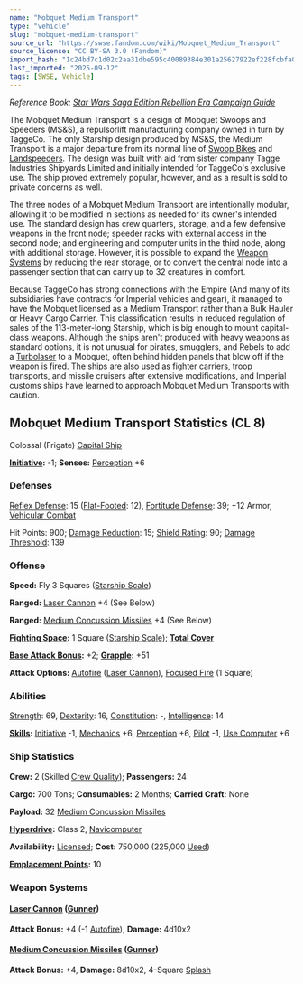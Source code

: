```yaml
---
name: "Mobquet Medium Transport"
type: "vehicle"
slug: "mobquet-medium-transport"
source_url: "https://swse.fandom.com/wiki/Mobquet_Medium_Transport"
source_license: "CC BY-SA 3.0 (Fandom)"
import_hash: "1c24bd7c1d02c2aa31dbe595c40089384e301a25627922ef228fcbfa086df042"
last_imported: "2025-09-12"
tags: [SWSE, Vehicle]
---
```

*Reference Book: [Star Wars Saga Edition Rebellion Era Campaign Guide](https://swse.fandom.com/wiki/Star_Wars_Saga_Edition_Rebellion_Era_Campaign_Guide)*

The Mobquet Medium Transport is a design of Mobquet Swoops and Speeders (MS&S), a repulsorlift manufacturing company owned in turn by TaggeCo. The only Starship design produced by MS&S, the Medium Transport is a major departure from its normal line of [Swoop Bikes](https://swse.fandom.com/wiki/Swoop_Bikes) and [Landspeeders](https://swse.fandom.com/wiki/Landspeeders). The design was built with aid from sister company Tagge Industries Shipyards Limited and initially intended for TaggeCo's exclusive use. The ship proved extremely popular, however, and as a result is sold to private concerns as well.

The three nodes of a Mobquet Medium Transport are intentionally modular, allowing it to be modified in sections as needed for its owner's intended use. The standard design has crew quarters, storage, and a few defensive weapons in the front node; speeder racks with external access in the second node; and engineering and computer units in the third node, along with additional storage. However, it is possible to expand the [Weapon Systems](https://swse.fandom.com/wiki/Weapon_Systems) by reducing the rear storage, or to convert the central node into a passenger section that can carry up to 32 creatures in comfort.

Because TaggeCo has strong connections with the Empire (And many of its subsidiaries have contracts for Imperial vehicles and gear), it managed to have the Mobquet licensed as a Medium Transport rather than a Bulk Hauler or Heavy Cargo Carrier. This classification results in reduced regulation of sales of the 113-meter-long Starship, which is big enough to mount capital-class weapons. Although the ships aren't produced with heavy weapons as standard options, it is not unusual for pirates, smugglers, and Rebels to add a [Turbolaser](https://swse.fandom.com/wiki/Turbolaser) to a Mobquet, often behind hidden panels that blow off if the weapon is fired. The ships are also used as fighter carriers, troop transports, and missile cruisers after extensive modifications, and Imperial customs ships have learned to approach Mobquet Medium Transports with caution.

## Mobquet Medium Transport Statistics (CL 8)
Colossal (Frigate) [Capital Ship](https://swse.fandom.com/wiki/Capital_Ship)

**[Initiative](https://swse.fandom.com/wiki/Initiative):** -1; **Senses:** [Perception](https://swse.fandom.com/wiki/Perception) +6
### Defenses
[Reflex Defense](https://swse.fandom.com/wiki/Reflex_Defense_(Vehicles)): 15 ([Flat-Footed](https://swse.fandom.com/wiki/Flat-Footed): 12), [Fortitude Defense](https://swse.fandom.com/wiki/Fortitude_Defense_(Vehicles)): 39; +12 Armor, [Vehicular Combat](https://swse.fandom.com/wiki/Vehicular_Combat)

Hit Points: 900; [Damage Reduction](https://swse.fandom.com/wiki/Damage_Reduction): 15; [Shield Rating](https://swse.fandom.com/wiki/Shield_Rating): 90; [Damage Threshold](https://swse.fandom.com/wiki/Damage_Threshold_(Vehicles)): 139
### Offense
**Speed:** Fly 3 Squares ([Starship Scale](https://swse.fandom.com/wiki/Starship_Scale))

**Ranged:** [Laser Cannon](https://swse.fandom.com/wiki/Laser_Cannon) +4 (See Below)

**Ranged:** [Medium Concussion Missiles](https://swse.fandom.com/wiki/Medium_Concussion_Missiles) +4 (See Below)

**[Fighting Space](https://swse.fandom.com/wiki/Fighting_Space):** 1 Square ([Starship Scale](https://swse.fandom.com/wiki/Starship_Scale)); **[Total Cover](https://swse.fandom.com/wiki/Total_Cover)**

**[Base Attack Bonus](https://swse.fandom.com/wiki/Base_Attack_Bonus):** +2; **[Grapple](https://swse.fandom.com/wiki/Grapple):** +51

**Attack Options:** [Autofire](https://swse.fandom.com/wiki/Autofire_(Vehicle_Combat)) ([Laser Cannon](https://swse.fandom.com/wiki/Laser_Cannon)), [Focused Fire](https://swse.fandom.com/wiki/Focused_Fire) (1 Square)
### Abilities
[Strength](https://swse.fandom.com/wiki/Strength): 69, [Dexterity](https://swse.fandom.com/wiki/Dexterity): 16, [Constitution](https://swse.fandom.com/wiki/Constitution): -, [Intelligence](https://swse.fandom.com/wiki/Intelligence): 14

**[Skills](https://swse.fandom.com/wiki/Skills):** [Initiative](https://swse.fandom.com/wiki/Initiative) -1, [Mechanics](https://swse.fandom.com/wiki/Mechanics) +6, [Perception](https://swse.fandom.com/wiki/Perception) +6, [Pilot](https://swse.fandom.com/wiki/Pilot) -1, [Use Computer](https://swse.fandom.com/wiki/Use_Computer) +6
### Ship Statistics
**Crew:** 2 (Skilled [Crew Quality](https://swse.fandom.com/wiki/Crew_Quality)); **Passengers:** 24

**Cargo:** 700 Tons; **Consumables:** 2 Months; **Carried Craft:** None

**Payload:** 32 [Medium Concussion Missiles](https://swse.fandom.com/wiki/Medium_Concussion_Missiles)

**[Hyperdrive](https://swse.fandom.com/wiki/Hyperdrive):** Class 2, [Navicomputer](https://swse.fandom.com/wiki/Navicomputer)

**Availability:** [Licensed](https://swse.fandom.com/wiki/Licensed); **Cost:** 750,000 (225,000 [Used](https://swse.fandom.com/wiki/Used))

**[Emplacement Points](https://swse.fandom.com/wiki/Emplacement_Points):** 10
### Weapon Systems
#### **[Laser Cannon](https://swse.fandom.com/wiki/Laser_Cannon) ([Gunner](https://swse.fandom.com/wiki/Gunner))**
**Attack Bonus:** +4 (-1 [Autofire](https://swse.fandom.com/wiki/Autofire_(Vehicle_Combat))), **Damage:** 4d10x2

#### **[Medium Concussion Missiles](https://swse.fandom.com/wiki/Medium_Concussion_Missiles) ([Gunner](https://swse.fandom.com/wiki/Gunner))**
**Attack Bonus:** +4, **Damage:** 8d10x2, 4-Square [Splash](https://swse.fandom.com/wiki/Splash)